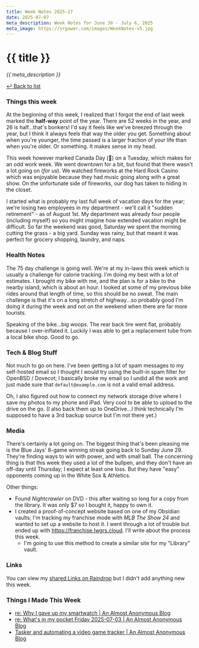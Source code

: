 ```yaml
---
title: Week Notes 2025-27
date: 2025-07-07
meta_description: Week Notes for June 30 - July 6, 2025
meta_image: https://srgower.com/images/WeekNotes-v5.jpg
---
```

# {{ title }}


*{{ meta_description }}*

[↩ Back to list](/weeknotes/)

### Things this week 
At the beginning of this week, I realized that I forgot the end of last week marked the **half-way** point of the year. There are 52 weeks in the year, and 26 is half...that's bonkers! I'd say it feels like we've breezed through the year, but I think it always feels that way the older you get. Something about when you're younger, the time passed is a larger fraction of your life than when you're older. Or something. It makes sense in my head. 

This week however marked Canada Day (🍁) on a Tuesday, which makes for an odd work week. We went downtown for a bit, but found that there wasn't a lot going on (*for us*). We watched fireworks at the Hard Rock Casino which was enjoyable because they had music going along with a great show. On the unfortunate side of fireworks, our dog has taken to hiding in the closet. 

I started what is probably my last full week of vacation days for the year; we're losing two employees in my department - we'll call it "sudden retirement" - as of August 1st. My department was already four people (including myself) so you might imagine how extended vacation might be difficult. So far the weekend was good, Saturday we spent the morning cutting the grass - a big yard. Sunday was rainy, but that meant it was perfect for grocery shopping, laundry, and naps. 
### Health Notes
The 75 day challenge is going well. We're at my in-laws this week which is usually a challenge for calorie tracking. I'm doing my best with a lot of estimates. I brought my bike with me, and the plan is for a bike to the nearby island, which is about an hour. I looked at some of my previous bike rides around that length of time, so this should be no sweat. The main challenge is that it's on a long stretch of highway...so probably good I'm doing it during the week and not on the weekend when there are far more tourists. 

Speaking of the bike...big woops. The rear back tire went flat, probably because I over-inflated it. Luckily I was able to get a replacement tube from a local bike shop. Good to go. 
### Tech & Blog Stuff 
Not much to go on here. I've been getting a lot of spam messages to my self-hosted email so I thought I would try using the built-in spam filter for OpenBSD / Dovecot; I basically broke my email so I undid all the work and just made sure that `default@example.com` is not a valid email address. 

Oh, I also figured out how to connect my network storage drive where I save my photos to my phone and iPad. Very cool to be able to upload to the drive on the go. (I also back them up to OneDrive...I think technically I'm supposed to have a 3rd backup source but I'm not there yet.)
### Media 
There's certainly a lot going on. The biggest thing that's been pleasing me is the Blue Jays' 8-game winning streak going back to Sunday June 29. They're finding ways to win with power, and with small ball. The concerning thing is that this week they used a lot of the bullpen, and they don't have an off-day until Thursday; I expect at least one loss. But they have "easy" opponents coming up in the White Sox & Athletics. 

Other things: 
- Found *Nightcrawler* on DVD - this after waiting so long for a copy from the library. It was only $7 so I bought it, happy to own it. 
- I created a proof-of-concept website based on one of my Obsidian vaults; I'm tracking my franchise mode with *MLB The Show 24* and wanted to set up a website to host it. I went through a lot of trouble but ended up with https://franchise.lwgrs.cloud. I'll write about the process this week. 
	- I'm going to use this method to create a similar site for my "Library" vault. 
### Links 
You can view my [shared Links on Raindrop](https://raindrop.io/srgower/shared-links-56296964) but I didn't add anything new this week.

### Things I Made This Week
- [re: Why I gave up my smartwatch | An Almost Anonymous Blog](https://lwgrs.bearblog.dev/re-why-i-gave-up-my-smartwatch/)
- [re: What's in my pocket Friday 2025-07-03 | An Almost Anonymous Blog](https://lwgrs.bearblog.dev/pocket/)
- [Tasker and automating a video game tracker | An Almost Anonymous Blog](https://lwgrs.bearblog.dev/tasker-tracker/)

